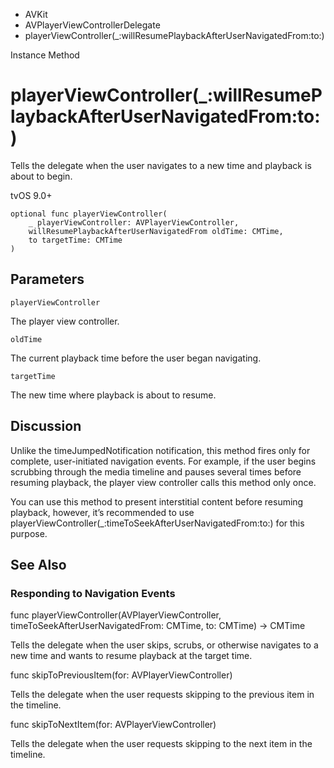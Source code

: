 

- AVKit
- AVPlayerViewControllerDelegate
-  playerViewController(\_:willResumePlaybackAfterUserNavigatedFrom:to:) 

Instance Method

# playerViewController(\_:willResumePlaybackAfterUserNavigatedFrom:to:)

Tells the delegate when the user navigates to a new time and playback is about to begin.

tvOS 9.0+

``` source
optional func playerViewController(
    _ playerViewController: AVPlayerViewController,
    willResumePlaybackAfterUserNavigatedFrom oldTime: CMTime,
    to targetTime: CMTime
)
```

## Parameters 

`playerViewController`  

The player view controller.

`oldTime`  

The current playback time before the user began navigating.

`targetTime`  

The new time where playback is about to resume.

## Discussion

Unlike the timeJumpedNotification notification, this method fires only for complete, user-initiated navigation events. For example, if the user begins scrubbing through the media timeline and pauses several times before resuming playback, the player view controller calls this method only once.

You can use this method to present interstitial content before resuming playback, however, it’s recommended to use playerViewController(_:timeToSeekAfterUserNavigatedFrom:to:) for this purpose.

## See Also

### Responding to Navigation Events

func playerViewController(AVPlayerViewController, timeToSeekAfterUserNavigatedFrom: CMTime, to: CMTime) -> CMTime

Tells the delegate when the user skips, scrubs, or otherwise navigates to a new time and wants to resume playback at the target time.

func skipToPreviousItem(for: AVPlayerViewController)

Tells the delegate when the user requests skipping to the previous item in the timeline.

func skipToNextItem(for: AVPlayerViewController)

Tells the delegate when the user requests skipping to the next item in the timeline.

